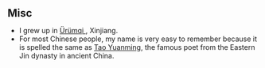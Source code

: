 <h1 id="Misc"></h1>

<h2 style="margin: 60px 0px 10px;">Misc</h2>

<ul>

<li>I grew up in <a href="https://en.wikipedia.org/wiki/%C3%9Cr%C3%BCmqi"> Ürümqi </a>, Xinjiang. </li>

<li>For most Chinese people, my name is very easy to remember because it is spelled the same as <a href="https://en.wikipedia.org/wiki/Tao_Yuanming">Tao Yuanming</a>, the famous poet from the Eastern Jin dynasty in ancient China.</li>



</ul>
